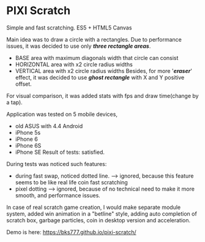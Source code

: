 # PIXI Scratch

Simple and fast scratching.
ES5 + HTML5 Canvas

Main idea was to draw a circle with a rectangles. Due to performance 
issues, it was decided to use only **_three rectangle areas_**.
  * BASE area with maximum diagonals width that circle can consist
  * HORIZONTAL area with x2 circle radius widths
  * VERTICAL area with x2 circle radius widths
Besides, for more '**_eraser_**' effect, it was decided to use
 **_ghost rectangle_** with X and Y positive offset.

For visual comparison, it was added stats with fps and draw time(change
by a tap).

Application was tested on 5 mobile devices, 
* old ASUS with 4.4 Android
* iPhone 5s
* iPhone 6
* iPhone 6S 
* iPhone SE
Result of tests: satisfied. 

During tests was noticed such features: 
* during fast swap, noticed dotted line. --> ignored, because this
feature seems to be like real life coin fast scratching
* pixel dotting --> ignored, because of no technical need to make it 
 more smooth, and performance issues.
 
In case of real scratch game creation, I would make separate 
module system, added win animation in a "betline" style, adding auto 
completion of scratch box, garbage particles, coin in desktop version
and acceleration. 

Demo is here: https://bks777.github.io/pixi-scratch/
